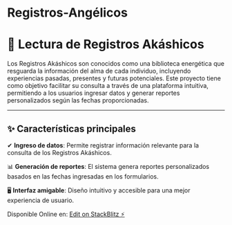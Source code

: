 # Registros-Angélicos
# 🌟 Lectura de Registros Akáshicos

Los Registros Akáshicos son conocidos como una biblioteca energética que resguarda la información del alma de cada individuo, incluyendo experiencias pasadas, presentes y futuras potenciales. Este proyecto tiene como objetivo facilitar su consulta a través de una plataforma intuitiva, permitiendo a los usuarios ingresar datos y generar reportes personalizados según las fechas proporcionadas.

---

## ✨ Características principales

✔ **Ingreso de datos**: Permite registrar información relevante para la consulta de los Registros Akáshicos.

📊 **Generación de reportes**: El sistema genera reportes personalizados basados en las fechas ingresadas en los formularios.

🖥 **Interfaz amigable**: Diseño intuitivo y accesible para una mejor experiencia de usuario.

Disponible Online en: [Edit on StackBlitz ⚡️](https://stackblitz.com/edit/registros-angelicos-2-8lpc96)
